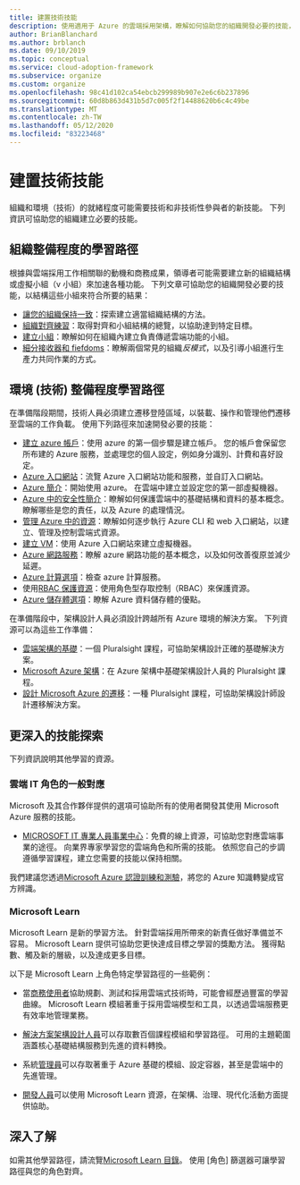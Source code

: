 ```yaml
---
title: 建置技術技能
description: 使用適用于 Azure 的雲端採用架構，瞭解如何協助您的組織開發必要的技能，以符合所需結果的結構小組。
author: BrianBlanchard
ms.author: brblanch
ms.date: 09/10/2019
ms.topic: conceptual
ms.service: cloud-adoption-framework
ms.subservice: organize
ms.custom: organize
ms.openlocfilehash: 98c41d102ca54ebcb299989b907e2e6c6b237896
ms.sourcegitcommit: 60d8b863d431b5d7c005f2f14488620b6c4c49be
ms.translationtype: MT
ms.contentlocale: zh-TW
ms.lasthandoff: 05/12/2020
ms.locfileid: "83223468"
---
```

# <a name="building-technical-skills"></a>建置技術技能

組織和環境（技術）的就緒程度可能需要技術和非技術性參與者的新技能。 下列資訊可協助您的組織建立必要的技能。

## <a name="organizational-readiness-learning-paths"></a>組織整備程度的學習路徑

根據與雲端採用工作相關聯的動機和商務成果，領導者可能需要建立新的組織結構或虛擬小組（v 小組）來加速各種功能。 下列文章可協助您的組織開發必要的技能，以結構這些小組來符合所要的結果：

- [讓您的組織保持一致](../get-started/org-alignment.md)：探索建立適當組織結構的方法。
- [組織對齊練習](./index.md)：取得對齊和小組結構的總覽，以協助達到特定目標。
- [建立小組](../get-started/help.md#establish-teams)：瞭解如何在組織內建立負責傳遞雲端功能的小組。
- [細分接收器和 fiefdoms](./fiefdoms-silos.md)：瞭解兩個常見的組織*反模式*，以及引導小組進行生產力共同作業的方式。

## <a name="environmental-technical-readiness-learning-paths"></a>環境 (技術) 整備程度學習路徑

在準備階段期間，技術人員必須建立遷移登陸區域，以裝載、操作和管理他們遷移至雲端的工作負載。 使用下列路徑來加速開發必要的技能：

- [建立 azure 帳戶](https://docs.microsoft.com/learn/modules/create-an-azure-account)：使用 azure 的第一個步驟是建立帳戶。 您的帳戶會保留您所布建的 Azure 服務，並處理您的個人設定，例如身分識別、計費和喜好設定。
- [Azure 入口網站](https://docs.microsoft.com/learn/modules/tour-azure-portal)：流覽 Azure 入口網站功能和服務，並自訂入口網站。
- [Azure 簡介](https://docs.microsoft.com/learn/modules/welcome-to-azure)：開始使用 azure。 在雲端中建立並設定您的第一部虛擬機器。
- [Azure 中的安全性簡介](https://docs.microsoft.com/learn/modules/intro-to-security-in-azure)：瞭解如何保護雲端中的基礎結構和資料的基本概念。 瞭解哪些是您的責任，以及 Azure 的處理情況。
- [管理 Azure 中的資源](https://docs.microsoft.com/learn/paths/manage-resources-in-azure)：瞭解如何逐步執行 Azure CLI 和 web 入口網站，以建立、管理及控制雲端式資源。
- [建立 VM](https://docs.microsoft.com/learn/modules/create-windows-virtual-machine-in-azure)：使用 Azure 入口網站來建立虛擬機器。
- [Azure 網路服務](https://docs.microsoft.com/learn/modules/intro-to-azure-networking)：瞭解 azure 網路功能的基本概念，以及如何改善復原並減少延遲。
- [Azure 計算選項](https://docs.microsoft.com/learn/modules/intro-to-azure-compute)：檢查 azure 計算服務。
- 使用[RBAC 保護資源](https://docs.microsoft.com/learn/modules/secure-azure-resources-with-rbac)：使用角色型存取控制（RBAC）來保護資源。
- [Azure 儲存體選項](https://docs.microsoft.com/learn/modules/intro-to-data-in-azure)：瞭解 Azure 資料儲存體的優點。

在準備階段中，架構設計人員必須設計跨越所有 Azure 環境的解決方案。 下列資源可以為這些工作準備：

- [雲端架構的基礎](https://www.pluralsight.com/courses/cloud-architecture-foundations)：一個 Pluralsight 課程，可協助架構設計正確的基礎解決方案。
- [Microsoft Azure 架構](https://www.pluralsight.com/courses/cloud-architecture-foundations)：在 Azure 架構中基礎架構設計人員的 Pluralsight 課程。
- [設計 Microsoft Azure 的遷移](https://www.pluralsight.com/courses/cloud-architecture-foundations)：一種 Pluralsight 課程，可協助架構設計師設計遷移解決方案。

## <a name="deeper-skills-exploration"></a>更深入的技能探索

下列資訊說明其他學習的資源。

### <a name="typical-mappings-of-cloud-it-roles"></a>雲端 IT 角色的一般對應

Microsoft 及其合作夥伴提供的選項可協助所有的使用者開發其使用 Microsoft Azure 服務的技能。

- [MICROSOFT IT 專業人員事業中心](https://www.microsoft.com/itpro)：免費的線上資源，可協助您對應雲端事業的途徑。 向業界專家學習您的雲端角色和所需的技能。 依照您自己的步調遵循學習課程，建立您需要的技能以保持相關。

我們建議您透過[Microsoft Azure 認證訓練和測驗](https://www.microsoft.com/learning/certification-overview.aspx)，將您的 Azure 知識轉變成官方辨識。

### <a name="microsoft-learn"></a>Microsoft Learn

Microsoft Learn 是新的學習方法。 針對雲端採用所帶來的新責任做好準備並不容易。 Microsoft Learn 提供可協助您更快達成目標之學習的獎勵方法。 獲得點數、觸及新的層級，以及達成更多目標。

以下是 Microsoft Learn 上角色特定學習路徑的一些範例：

- 當[商務使用者](https://docs.microsoft.com/learn/browse/?roles=business-user)協助規劃、測試和採用雲端式技術時，可能會經歷過豐富的學習曲線。 Microsoft Learn 模組著重于採用雲端模型和工具，以透過雲端服務更有效率地管理業務。

- [解決方案架構設計人員](https://docs.microsoft.com/learn/browse/?roles=solution-architect)可以存取數百個課程模組和學習路徑。 可用的主題範圍涵蓋核心基礎結構服務到先進的資料轉換。

- 系統[管理員](https://docs.microsoft.com/learn/browse/?roles=administrator)可以存取著重于 Azure 基礎的模組、設定容器，甚至是雲端中的先進管理。

- [開發人員](https://docs.microsoft.com/learn/browse/?roles=developer&term=infrastructure)可以使用 Microsoft Learn 資源，在架構、治理、現代化活動方面提供協助。

## <a name="learn-more"></a>深入了解

如需其他學習路徑，請流覽[Microsoft Learn 目錄](https://docs.microsoft.com/learn/browse)。 使用 [角色] 篩選器可讓學習路徑與您的角色對齊。
